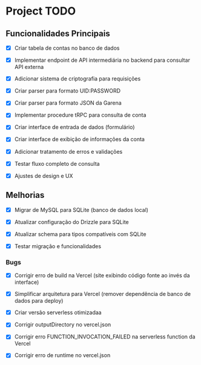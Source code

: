 # Project TODO

## Funcionalidades Principais

- [x] Criar tabela de contas no banco de dados
- [x] Implementar endpoint de API intermediária no backend para consultar API externa
- [x] Adicionar sistema de criptografia para requisições
- [x] Criar parser para formato UID:PASSWORD
- [x] Criar parser para formato JSON da Garena
- [x] Implementar procedure tRPC para consulta de conta
- [x] Criar interface de entrada de dados (formulário)
- [x] Criar interface de exibição de informações da conta
- [x] Adicionar tratamento de erros e validações
- [x] Testar fluxo completo de consulta
- [x] Ajustes de design e UX



## Melhorias

- [x] Migrar de MySQL para SQLite (banco de dados local)
- [x] Atualizar configuração do Drizzle para SQLite
- [x] Atualizar schema para tipos compatíveis com SQLite
- [x] Testar migração e funcionalidades



### Bugs

- [x] Corrigir erro de build na Vercel (site exibindo código fonte ao invés da interface)

- [x] Simplificar arquitetura para Vercel (remover dependência de banco de dados para deploy)
- [x] Criar versão serverless otimizadaa



- [x] Corrigir outputDirectory no vercel.json



- [x] Corrigir erro FUNCTION_INVOCATION_FAILED na serverless function da Vercel



- [x] Corrigir erro de runtime no vercel.json

